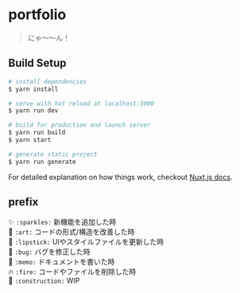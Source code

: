 # portfolio

> にゃ〜〜ん！

## Build Setup

``` bash
# install dependencies
$ yarn install

# serve with hot reload at localhost:3000
$ yarn run dev

# build for production and launch server
$ yarn run build
$ yarn start

# generate static project
$ yarn run generate
```

For detailed explanation on how things work, checkout [Nuxt.js docs](https://nuxtjs.org).

## prefix
✨ `:sparkles:` 新機能を追加した時  
🎨 `:art:` コードの形式/構造を改善した時  
💄 `:lipstick:` UIやスタイルファイルを更新した時  
🐛 `:bug:` バグを修正した時  
📝 `:memo:` ドキュメントを書いた時  
🔥 `:fire:` コードやファイルを削除した時  
🚧 `:construction:` WIP